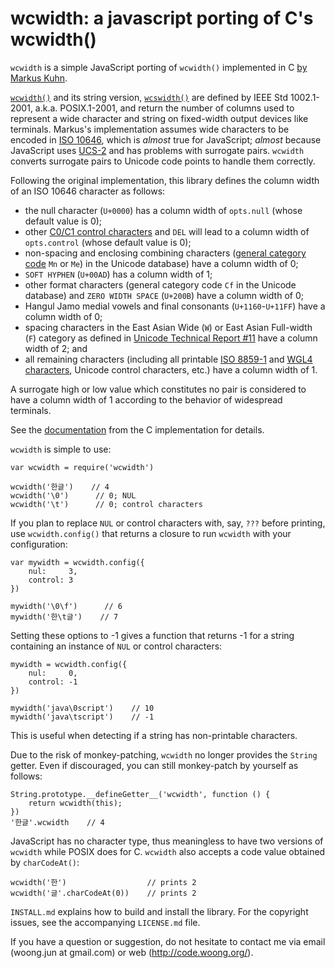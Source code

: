 wcwidth: a javascript porting of C's wcwidth()
==============================================

`wcwidth` is a simple JavaScript porting of `wcwidth()` implemented in C
[by Markus Kuhn](http://www.cl.cam.ac.uk/~mgk25/ucs/wcwidth.c).

[`wcwidth()`](http://www.opengroup.org/onlinepubs/007904975/functions/wcwidth.html)
and its string version,
[`wcswidth()`](http://www.opengroup.org/onlinepubs/007904975/functions/wcswidth.html)
are defined by IEEE Std 1002.1-2001, a.k.a. POSIX.1-2001, and return the number
of columns used to represent a wide character and string on fixed-width output
devices like terminals. Markus's implementation assumes wide characters to be
encoded in [ISO 10646](http://en.wikipedia.org/wiki/Universal_Character_Set),
which is _almost_ true for JavaScript; _almost_ because JavaScript uses
[UCS-2](http://en.wikipedia.org/wiki/UTF-16) and has problems with surrogate
pairs. `wcwidth` converts surrogate pairs to Unicode code points to handle them
correctly.

Following the original implementation, this library defines the column width of
an ISO 10646 character as follows:
- the null character (`U+0000`) has a column width of `opts.null` (whose
  default value is 0);
- other
  [C0/C1 control characters](http://en.wikipedia.org/wiki/C0_and_C1_control_codes)
  and `DEL` will lead to a column width of `opts.control` (whose default value
  is 0);
- non-spacing and enclosing combining characters
  ([general category code](http://www.unicode.org/reports/tr44/#GC_Values_Table)
  `Mn` or `Me`) in the Unicode database) have a column width of 0;
- `SOFT HYPHEN` (`U+00AD`) has a column width of 1;
- other format characters (general category code `Cf` in the Unicode database)
  and `ZERO WIDTH SPACE` (`U+200B`) have a column width of 0;
- Hangul Jamo medial vowels and final consonants (`U+1160`-`U+11FF`) have a
  column width of 0;
- spacing characters in the East Asian Wide (`W`) or East Asian Full-width
  (`F`) category as defined in
  [Unicode Technical Report #11](http://www.unicode.org/reports/tr11/) have a
  column width of 2; and
- all remaining characters (including all printable
  [ISO 8859-1](http://en.wikipedia.org/wiki/ISO/IEC_8859-1) and
  [WGL4 characters](http://en.wikipedia.org/wiki/Windows_Glyph_List_4), Unicode
  control characters, etc.) have a column width of 1.

A surrogate high or low value which constitutes no pair is considered to have a
column width of 1 according to the behavior of widespread terminals.

See the
[documentation](https://github.com/mycoboco/wcwidth/blob/master/doc/index.md)
from the C implementation for details.

`wcwidth` is simple to use:

    var wcwidth = require('wcwidth')

    wcwidth('한글')    // 4
    wcwidth('\0')      // 0; NUL
    wcwidth('\t')      // 0; control characters

If you plan to replace `NUL` or control characters with, say, `???` before
printing, use `wcwidth.config()` that returns a closure to run `wcwidth` with
your configuration:

    var mywidth = wcwidth.config({
        nul:     3,
        control: 3
    })

    mywidth('\0\f')      // 6
    mywidth('한\t글')    // 7

Setting these options to -1 gives a function that returns -1 for a string
containing an instance of `NUL` or control characters:

    mywidth = wcwidth.config({
        nul:     0,
        control: -1
    })

    mywidth('java\0script')    // 10
    mywidth('java\tscript')    // -1

This is useful when detecting if a string has non-printable characters.

Due to the risk of monkey-patching, `wcwidth` no longer provides the `String`
getter. Even if discouraged, you can still monkey-patch by yourself as follows:

    String.prototype.__defineGetter__('wcwidth', function () {
        return wcwidth(this);
    })
    '한글'.wcwidth    // 4

JavaScript has no character type, thus meaningless to have two versions of
`wcwidth` while POSIX does for C. `wcwidth` also accepts a code value obtained
by `charCodeAt()`:

    wcwidth('한')                  // prints 2
    wcwidth('글'.charCodeAt(0))    // prints 2

`INSTALL.md` explains how to build and install the library. For the copyright
issues, see the accompanying `LICENSE.md` file.

If you have a question or suggestion, do not hesitate to contact me via email
(woong.jun at gmail.com) or web (http://code.woong.org/).
